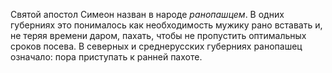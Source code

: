 Святой апостол Симеон назван в народе _ранопашцем_. В одних губерниях это понималось как необходимость мужику рано вставать и, не теряя времени даром, пахать, чтобы не пропустить оптимальных сроков посева. В северных и среднерусских губерниях ранопашец означало: пора приступать к ранней пахоте.